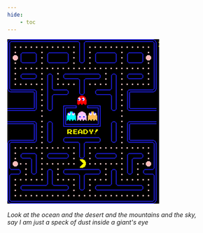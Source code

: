 ```yaml
---
hide:
    - toc
---  
```


![](pacman.png)  



*Look at the ocean and the desert and the mountains and the sky,  
say I am just a speck of dust inside a giant's eye*  
